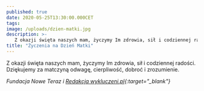```yaml
---
published: true
date: 2020-05-25T13:30:00.000CET
tags:
image: /uploads/dzien-matki.jpg
description: >-
   Z okazji święta naszych mam, życzymy Im zdrowia, sił i codziennej radości...
title: "Życzenia na Dzień Matki"
---
```


Z okazji święta naszych mam, życzymy Im zdrowia, sił i codziennej radości. Dziękujemy za matczyną odwagę, cierpliwość, dobroć i zrozumienie.

*Fundacja Nowe Teraz i [Redakcja wykluczeni.pl](https://www.wykluczeni.pl/){:target="_blank"}*